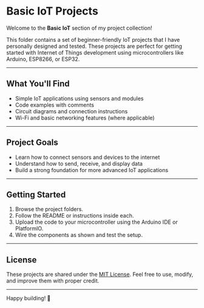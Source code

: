 # Basic IoT Projects

Welcome to the **Basic IoT** section of my project collection!

This folder contains a set of beginner-friendly IoT projects that I have personally designed and tested. These projects are perfect for getting started with Internet of Things development using microcontrollers like Arduino, ESP8266, or ESP32.

---

## What You'll Find

- Simple IoT applications using sensors and modules
- Code examples with comments
- Circuit diagrams and connection instructions
- Wi-Fi and basic networking features (where applicable)

---

## Project Goals

- Learn how to connect sensors and devices to the internet  
- Understand how to send, receive, and display data  
- Build a strong foundation for more advanced IoT applications

---

## Getting Started

1. Browse the project folders.
2. Follow the README or instructions inside each.
3. Upload the code to your microcontroller using the Arduino IDE or PlatformIO.
4. Wire the components as shown and test the setup.

---

## License

These projects are shared under the [MIT License](../LICENSE). Feel free to use, modify, and improve them with proper credit.

---

Happy building! 🚀
